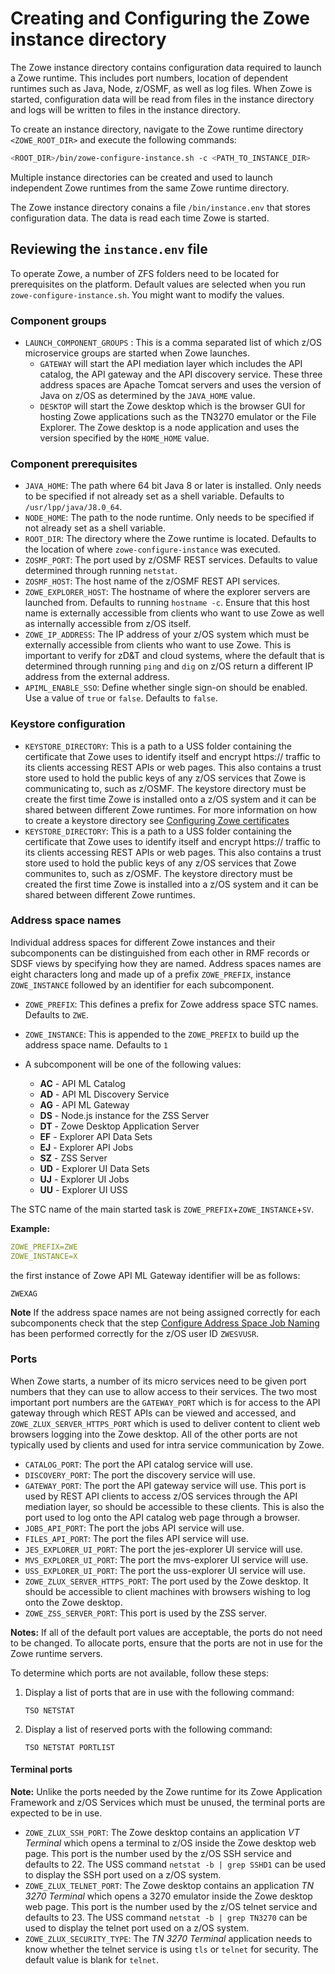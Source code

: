 # Creating and Configuring the Zowe instance directory

The Zowe instance directory contains configuration data required to launch a Zowe runtime.  This includes port numbers, location of dependent runtimes such as Java, Node, z/OSMF, as well as log files. When Zowe is started, configuration data will be read from files in the instance directory and logs will be written to files in the instance directory.  

To create an instance directory, navigate to the Zowe runtime directory `<ZOWE_ROOT_DIR>` and execute the following commands:

```sh
<ROOT_DIR>/bin/zowe-configure-instance.sh -c <PATH_TO_INSTANCE_DIR>
```

Multiple instance directories can be created and used to launch independent Zowe runtimes from the same Zowe runtime directory.  

The Zowe instance directory conains a file `/bin/instance.env` that stores configuration data. The data is read each time Zowe is started.  

## Reviewing the `instance.env` file

To operate Zowe, a number of ZFS folders need to be located for prerequisites on the platform. Default values are selected when you run `zowe-configure-instance.sh`. You might want to modify the values.  

### Component groups

- `LAUNCH_COMPONENT_GROUPS` : This is a comma separated list of which z/OS microservice groups are started when Zowe launches. 
  - `GATEWAY` will start the API mediation layer which includes the API catalog, the API gateway and the API discovery service.  These three address spaces are Apache Tomcat servers and uses the version of Java on z/OS as determined by the `JAVA_HOME` value.  
  - `DESKTOP` will start the Zowe desktop which is the browser GUI for hosting Zowe applications such as the TN3270 emulator or the File Explorer.  The Zowe desktop is a node application and uses the version specified by the `HOME_HOME` value.  

### Component prerequisites

- `JAVA_HOME`:  The path where 64 bit Java 8 or later is installed.  Only needs to be specified if not already set as a shell variable.  Defaults to `/usr/lpp/java/J8.0_64`.
- `NODE_HOME`:  The path to the node runtime.  Only needs to be specified if not already set as a shell variable.  
- `ROOT_DIR`: The directory where the Zowe runtime is located.  Defaults to the location of where `zowe-configure-instance` was executed. 
- `ZOSMF_PORT`: The port used by z/OSMF REST services.  Defaults to value determined through running `netstat`.
- `ZOSMF_HOST`: The host name of the z/OSMF REST API services.
- `ZOWE_EXPLORER_HOST`: The hostname of where the explorer servers are launched from.  Defaults to running `hostname -c`.  Ensure that this host name is externally accessible from clients who want to use Zowe as well as internally accessible from z/OS itself.  
- `ZOWE_IP_ADDRESS`:  The IP address of your z/OS system which must be externally accessible from clients who want to use Zowe.  This is important to verify for zD&T and cloud systems, where the default that is determined through running `ping` and `dig` on z/OS return a different IP address from the external address.  
- `APIML_ENABLE_SSO`: Define whether single sign-on should be enabled. Use a value of `true` or `false`. Defaults to `false`.

### Keystore configuration

- `KEYSTORE_DIRECTORY`: This is a path to a USS folder containing the certificate that Zowe uses to identify itself and encrypt https:// traffic to its clients accessing REST APIs or web pages.  This also contains a trust store used to hold the public keys of any z/OS services that Zowe is communicating to, such as z/OSMF.  The keystore directory must be create the first time Zowe is installed onto a z/OS system and it can be shared between different Zowe runtimes.   For more information on how to create a keystore directory see [Configuring Zowe certificates](configure-certificates.md)
- `KEYSTORE_DIRECTORY`: This is a path to a USS folder containing the certificate that Zowe uses to identify itself and encrypt https:// traffic to its clients accessing REST APIs or web pages.  This also contains a trust store used to hold the public keys of any z/OS services that Zowe communites to, such as z/OSMF.  The keystore directory must be created the first time Zowe is installed into a z/OS system and it can be shared between different Zowe runtimes.  

### Address space names

Individual address spaces for different Zowe instances and their subcomponents can be distinguished from each other in RMF records or SDSF views by specifying how they are named.  Address spaces names are eight characters long and made up of a prefix `ZOWE_PREFIX`, instance `ZOWE_INSTANCE` followed by an identifier for each subcomponent.  

- `ZOWE_PREFIX`: This defines a prefix for Zowe address space STC names.  Defaults to `ZWE`.   
- `ZOWE_INSTANCE`: This is appended to the `ZOWE_PREFIX` to build up the address space name.  Defaults to `1`

- A subcomponent will be one of the following values:
   - **AC** - API ML Catalog
   - **AD** - API ML Discovery Service
   - **AG** - API ML Gateway
   - **DS** - Node.js instance for the ZSS Server
   - **DT** - Zowe Desktop Application Server
   - **EF** - Explorer API Data Sets
   - **EJ** - Explorer API Jobs
   - **SZ** - ZSS Server
   - **UD** - Explorer UI Data Sets
   - **UJ** - Explorer UI Jobs
   - **UU** - Explorer UI USS
   
The STC name of the main started task is `ZOWE_PREFIX`+`ZOWE_INSTANCE`+`SV`.

**Example:**

  ```yaml
  ZOWE_PREFIX=ZWE
  ZOWE_INSTANCE=X
  ```
  the first instance of Zowe API ML Gateway identifier will be as follows:

  ```
  ZWEXAG
  ```

  **Note** If the address space names are not being assigned correctly for each subcomponents check that the step [Configure Address Space Job Naming](configure-zos-system.md#configure-address-space-job-naming) has been performed correctly for the z/OS user ID `ZWESVUSR`.



### Ports

When Zowe starts, a number of its micro services need to be given port numbers that they can use to allow access to their services.  The two most important port numbers are the `GATEWAY_PORT` which is for access to the API gateway through which REST APIs can be viewed and accessed, and `ZOWE_ZLUX_SERVER_HTTPS_PORT` which is used to deliver content to client web browsers logging into the Zowe desktop.  All of the other ports are not typically used by clients and used for intra service communication by Zowe.  

- `CATALOG_PORT`: The port the API catalog service will use.
- `DISCOVERY_PORT`: The port the discovery service will use.
- `GATEWAY_PORT`: The port the API gateway service will use.  This port is used by REST API clients to access z/OS services through the API mediation layer, so should be accessible to these clients.  This is also the port used to log onto the API catalog web page through a browser.
- `JOBS_API_PORT`: The port the jobs API service will use.
- `FILES_API_PORT`: The port the files API service will use.
- `JES_EXPLORER_UI_PORT`: The port the jes-explorer UI service will use.
- `MVS_EXPLORER_UI_PORT`: The port the mvs-explorer UI service will use.
- `USS_EXPLORER_UI_PORT`: The port the uss-explorer UI service will use.
- `ZOWE_ZLUX_SERVER_HTTPS_PORT`: The port used by the Zowe desktop.  It should be accessible to client machines with browsers wishing to log onto the Zowe desktop.  
- `ZOWE_ZSS_SERVER_PORT`: This port is used by the ZSS server.  

**Notes:** If all of the default port values are acceptable, the ports do not need to be changed. To allocate ports, ensure that the ports are not in use for the Zowe runtime servers.

To determine which ports are not available, follow these steps:

1. Display a list of ports that are in use with the following command:

   ```
   TSO NETSTAT
   ```

2. Display a list of reserved ports with the following command:

   ```
   TSO NETSTAT PORTLIST
   ```

#### Terminal ports

**Note:** Unlike the ports needed by the Zowe runtime for its Zowe Application Framework and z/OS Services which must be unused, the terminal ports are expected to be in use.  

- `ZOWE_ZLUX_SSH_PORT`: The Zowe desktop contains an application *VT Terminal* which opens a terminal to z/OS inside the Zowe desktop web page.  This port is the number used by the z/OS SSH service and defaults to 22.  The USS command `netstat -b | grep SSHD1` can be used to display the SSH port used on a z/OS system.  
- `ZOWE_ZLUX_TELNET_PORT`: The Zowe desktop contains an application *TN 3270 Terminal* which opens a 3270 emulator inside the Zowe desktop web page.  This port is the number used by the z/OS telnet service and defaults to 23. The USS command `netstat -b | grep TN3270` can be used to display the telnet port used on a z/OS system.
- `ZOWE_ZLUX_SECURITY_TYPE`: The *TN 3270 Terminal* application needs to know whether the telnet service is using `tls` or `telnet` for security.  The default value is blank for `telnet`.
